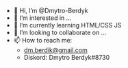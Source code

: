 - 👋 Hi, I’m @Dmytro-Berdyk
- 👀 I’m interested in ...
- 🌱 I’m currently learning HTML/CSS JS
- 💞️ I’m looking to collaborate on ...
- 📫 How to reach me:
   - dm.berdik@gmail.com
   - Diskord: Dmytro Berdyk#8730

<!---
Dmytro-Berdyk/Dmytro-Berdyk is a ✨ special ✨ repository because its `README.md` (this file) appears on your GitHub profile.
You can click the Preview link to take a look at your changes.
--->

